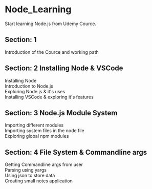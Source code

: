 # Node_Learning
Start learning Node.js from Udemy Cource.

## Section: 1
Introduction of the Cource and working path

## Section: 2 Installing Node & VSCode
Installing Node \
Introduction to Node.js\
Exploring Node.js & it's uses\
Installing VSCode & exploring it's features

## Section: 3 Node.js Module System
Importing different modules\
Importing system files in the node file\
Exploring global npm modules

## Section: 4 File System & Commandline args
Getting Commandline args from user\
Parsing using yargs\
Using json to store data\
Creating small notes application
